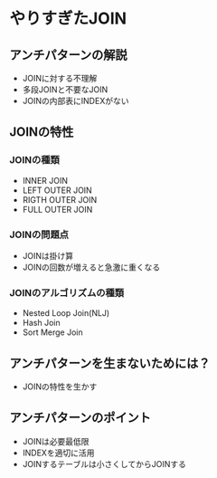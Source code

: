 # やりすぎたJOIN

## アンチパターンの解説
* JOINに対する不理解
* 多段JOINと不要なJOIN
* JOINの内部表にINDEXがない
## JOINの特性
### JOINの種類
* INNER JOIN
* LEFT OUTER JOIN
* RIGTH OUTER JOIN
* FULL OUTER JOIN

### JOINの問題点
* JOINは掛け算
* JOINの回数が増えると急激に重くなる

### JOINのアルゴリズムの種類

* Nested Loop Join(NLJ)
* Hash Join
* Sort Merge Join

## アンチパターンを生まないためには？
* JOINの特性を生かす
## アンチパターンのポイント
* JOINは必要最低限
* INDEXを適切に活用
* JOINするテーブルは小さくしてからJOINする